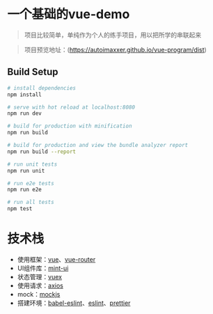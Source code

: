 # 一个基础的vue-demo
> 项目比较简单，单纯作为个人的练手项目，用以把所学的串联起来

>项目预览地址：(https://autoimaxxer.github.io/vue-program/dist)

## Build Setup

``` bash
# install dependencies
npm install

# serve with hot reload at localhost:8080
npm run dev

# build for production with minification
npm run build

# build for production and view the bundle analyzer report
npm run build --report

# run unit tests
npm run unit

# run e2e tests
npm run e2e

# run all tests
npm test
```

# 技术栈
+  使用框架：[vue](https://github.com/vuejs/vue)、[vue-router](https://github.com/vuejs/vue-router)
+  UI组件库：[mint-ui](https://github.com/ElemeFE/mint-ui)
+  状态管理：[vuex](https://github.com/vuejs/vuex)
+  使用请求：[axios](https://github.com/axios/axios)
+  mock：[mockjs](https://github.com/nuysoft/Mock)
+  搭建环境：[babel-eslint](https://github.com/babel/babel-eslint)、[eslint](https://eslint.org/)、[prettier](https://prettier.io/)
